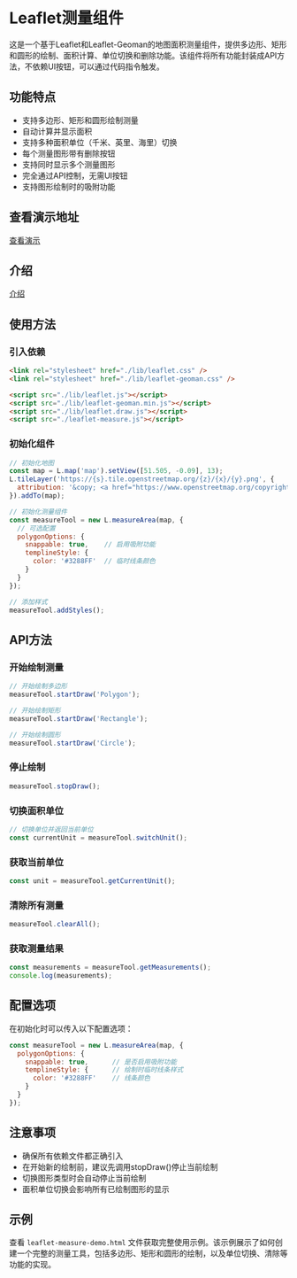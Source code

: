 # Leaflet测量组件

这是一个基于Leaflet和Leaflet-Geoman的地图面积测量组件，提供多边形、矩形和圆形的绘制、面积计算、单位切换和删除功能。该组件将所有功能封装成API方法，不依赖UI按钮，可以通过代码指令触发。

## 功能特点

- 支持多边形、矩形和圆形绘制测量
- 自动计算并显示面积
- 支持多种面积单位（千米、英里、海里）切换
- 每个测量图形带有删除按钮
- 支持同时显示多个测量图形
- 完全通过API控制，无需UI按钮
- 支持图形绘制时的吸附功能

## 查看演示地址
[查看演示](https://lukesupercoder.github.io/leaflet-measure-area/measure-area-demo.html)

## 介绍
[介绍](https://juejin.cn/post/7493572494961246242)

## 使用方法

### 引入依赖

```html
<link rel="stylesheet" href="./lib/leaflet.css" />
<link rel="stylesheet" href="./lib/leaflet-geoman.css" />

<script src="./lib/leaflet.js"></script>
<script src="./lib/leaflet-geoman.min.js"></script>
<script src="./lib/leaflet.draw.js"></script>
<script src="./leaflet-measure.js"></script>
```

### 初始化组件

```javascript
// 初始化地图
const map = L.map('map').setView([51.505, -0.09], 13);
L.tileLayer('https://{s}.tile.openstreetmap.org/{z}/{x}/{y}.png', {
  attribution: '&copy; <a href="https://www.openstreetmap.org/copyright">OpenStreetMap</a> contributors',
}).addTo(map);

// 初始化测量组件
const measureTool = new L.measureArea(map, {
  // 可选配置
  polygonOptions: {
    snappable: true,    // 启用吸附功能
    templineStyle: {
      color: '#3288FF'  // 临时线条颜色
    }
  }
});

// 添加样式
measureTool.addStyles();
```

## API方法

### 开始绘制测量

```javascript
// 开始绘制多边形
measureTool.startDraw('Polygon');

// 开始绘制矩形
measureTool.startDraw('Rectangle');

// 开始绘制圆形
measureTool.startDraw('Circle');
```

### 停止绘制

```javascript
measureTool.stopDraw();
```

### 切换面积单位

```javascript
// 切换单位并返回当前单位
const currentUnit = measureTool.switchUnit();
```

### 获取当前单位

```javascript
const unit = measureTool.getCurrentUnit();
```

### 清除所有测量

```javascript
measureTool.clearAll();
```

### 获取测量结果

```javascript
const measurements = measureTool.getMeasurements();
console.log(measurements);
```

## 配置选项

在初始化时可以传入以下配置选项：

```javascript
const measureTool = new L.measureArea(map, {
  polygonOptions: {
    snappable: true,      // 是否启用吸附功能
    templineStyle: {      // 绘制时临时线条样式
      color: '#3288FF'    // 线条颜色
    }
  }
});
```

## 注意事项

- 确保所有依赖文件都正确引入
- 在开始新的绘制前，建议先调用stopDraw()停止当前绘制
- 切换图形类型时会自动停止当前绘制
- 面积单位切换会影响所有已绘制图形的显示

## 示例

查看 `leaflet-measure-demo.html` 文件获取完整使用示例。该示例展示了如何创建一个完整的测量工具，包括多边形、矩形和圆形的绘制，以及单位切换、清除等功能的实现。